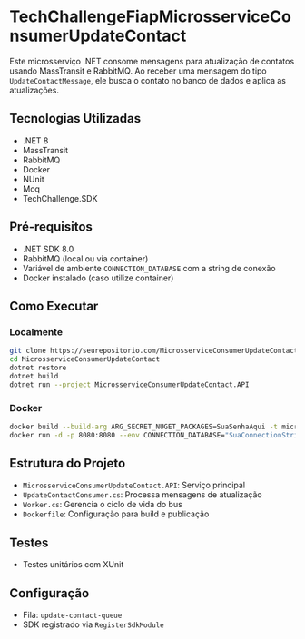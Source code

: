 # TechChallengeFiapMicrosserviceConsumerUpdateContact

Este microsserviço .NET consome mensagens para atualização de contatos usando MassTransit e RabbitMQ. Ao receber uma mensagem do tipo `UpdateContactMessage`, ele busca o contato no banco de dados e aplica as atualizações.

## Tecnologias Utilizadas
- .NET 8
- MassTransit
- RabbitMQ
- Docker
- NUnit
- Moq
- TechChallenge.SDK

## Pré-requisitos
- .NET SDK 8.0
- RabbitMQ (local ou via container)
- Variável de ambiente `CONNECTION_DATABASE` com a string de conexão
- Docker instalado (caso utilize container)

## Como Executar

### Localmente
```sh
git clone https://seurepositorio.com/MicrosserviceConsumerUpdateContact.git
cd MicrosserviceConsumerUpdateContact
dotnet restore
dotnet build
dotnet run --project MicrosserviceConsumerUpdateContact.API
```

### Docker
```sh
docker build --build-arg ARG_SECRET_NUGET_PACKAGES=SuaSenhaAqui -t microsservice-update-contact .
docker run -d -p 8080:8080 --env CONNECTION_DATABASE="SuaConnectionString" microsservice-update-contact
```

## Estrutura do Projeto
- `MicrosserviceConsumerUpdateContact.API`: Serviço principal
- `UpdateContactConsumer.cs`: Processa mensagens de atualização
- `Worker.cs`: Gerencia o ciclo de vida do bus
- `Dockerfile`: Configuração para build e publicação

## Testes
- Testes unitários com XUnit 

## Configuração
- Fila: `update-contact-queue`
- SDK registrado via `RegisterSdkModule`

